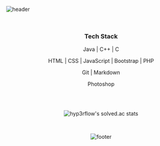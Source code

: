 
![header](https://capsule-render.vercel.app/api?type=wave&color=gradient&height=300&section=header&text=Byeongmin%20Jeon&fontSize=40&fontColor=FFFFFF)

<br>

<div align=center>
  <h3>Tech Stack</h3>


  Java | C++ | C 

  HTML | CSS | JavaScript | Bootstrap | PHP

  <!--- 🛢 &nbsp; MySQL | MongoDB -->

  Git | Markdown

  Photoshop
<div>
  


<br>
<br>

  <div align=center>
  
   ![hyp3rflow's solved.ac stats](https://github-readme-solvedac.hyp3rflow.vercel.app/api/?handle=qudals7613)
  </div>
<br>

![footer](https://capsule-render.vercel.app/api?type=wave&color=gradient&height=150&section=footer)

